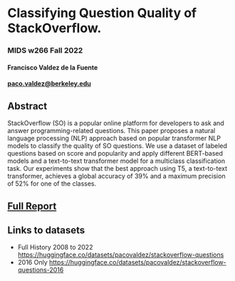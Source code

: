 # Classifying Question Quality of StackOverflow. 
### MIDS w266 Fall 2022

#### Francisco Valdez de la Fuente
#### paco.valdez@berkeley.edu


## Abstract
StackOverflow (SO) is a popular online platform for developers to ask and answer programming-related questions. This paper proposes a natural language processing (NLP) approach based on popular transformer NLP models to classify the quality of SO questions. We use a dataset of labeled questions based on score and popularity and apply different BERT-based models and a text-to-text transformer model for a multiclass classification task. Our experiments show that the best approach using T5, a text-to-text transformer, achieves a global accuracy of 39% and a maximum precision of 52% for one of the classes.

## [Full Report](https://github.com/pacofvf/stackoverflow-questions-quality/blob/main/Francisco%20Valdez%20-%20Classifying%20Question%20Quality%20of%20StackOverflow%20-%20MIDS%20W266%20FALL%202022.pdf)

## Links to datasets
- Full History 2008 to 2022 https://huggingface.co/datasets/pacovaldez/stackoverflow-questions
- 2016 Only https://huggingface.co/datasets/pacovaldez/stackoverflow-questions-2016
